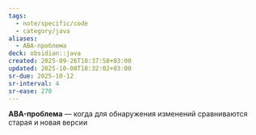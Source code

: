 ```yaml
---
tags:
  - note/specific/code
  - category/java
aliases:
  - ABA-проблема
deck: obsidian::java
created: 2025-09-26T10:37:58+03:00
updated: 2025-10-08T18:32:02+03:00
sr-due: 2025-10-12
sr-interval: 4
sr-ease: 270
---
```


**ABA-проблема**
—
когда для обнаружения изменений сравниваются старая и новая версии

